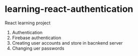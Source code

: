 # learning-react-authentication

React learning project
1. Authentication
2. Firebase authentication
3. Creating user accounts and store in bacnkend server
4. Changing uer passwords
